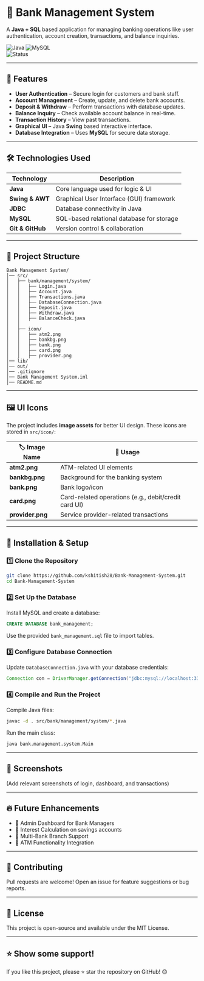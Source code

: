 # 🏦 Bank Management System  

A **Java + SQL** based application for managing banking operations like user authentication, account creation, transactions, and balance inquiries.

![Java](https://img.shields.io/badge/Java-ED8B00?style=for-the-badge&logo=java&logoColor=white) 
![MySQL](https://img.shields.io/badge/MySQL-4479A1?style=for-the-badge&logo=mysql&logoColor=white)  
![Status](https://img.shields.io/badge/Status-Active-success)

---

## 📌 Features  

- **User Authentication** – Secure login for customers and bank staff.  
- **Account Management** – Create, update, and delete bank accounts.  
- **Deposit & Withdraw** – Perform transactions with database updates.  
- **Balance Inquiry** – Check available account balance in real-time.  
- **Transaction History** – View past transactions.  
- **Graphical UI** – Java **Swing** based interactive interface.  
- **Database Integration** – Uses **MySQL** for secure data storage.  

---

## 🛠️ Technologies Used  

| Technology  | Description  |
|-------------|--------------|
| **Java** | Core language used for logic & UI |
| **Swing & AWT** | Graphical User Interface (GUI) framework |
| **JDBC** | Database connectivity in Java |
| **MySQL** | SQL-based relational database for storage |
| **Git & GitHub** | Version control & collaboration |

---

## 📂 Project Structure  
```
Bank Management System/
│── src/
│   ├── bank/management/system/
│   │   ├── Login.java
│   │   ├── Account.java
│   │   ├── Transactions.java
│   │   ├── DatabaseConnection.java
│   │   ├── Deposit.java
│   │   ├── Withdraw.java
│   │   ├── BalanceCheck.java
│   │
│   ├── icon/
│   │   ├── atm2.png
│   │   ├── bankbg.png
│   │   ├── bank.png
│   │   ├── card.png
│   │   ├── provider.png
│── lib/
│── out/
│── .gitignore
│── Bank Management System.iml
│── README.md
```

---

## 🖼️ UI Icons  
The project includes **image assets** for better UI design. These icons are stored in `src/icon/`:

| 🏷 Image Name  | 🎯 Usage |
|--------------|--------|
| **atm2.png** | ATM-related UI elements |
| **bankbg.png** | Background for the banking system |
| **bank.png** | Bank logo/icon |
| **card.png** | Card-related operations (e.g., debit/credit card UI) |
| **provider.png** | Service provider-related transactions |

---

## 🚀 Installation & Setup  

### **1️⃣ Clone the Repository**  
```sh
git clone https://github.com/kshitish28/Bank-Management-System.git
cd Bank-Management-System
```

### **2️⃣ Set Up the Database**  
Install MySQL and create a database:
```sql
CREATE DATABASE bank_management;
```
Use the provided `bank_management.sql` file to import tables.

### **3️⃣ Configure Database Connection**  
Update `DatabaseConnection.java` with your database credentials:
```java
Connection con = DriverManager.getConnection("jdbc:mysql://localhost:3306/bank_management", "root", "password");
```

### **4️⃣ Compile and Run the Project**  
Compile Java files:
```sh
javac -d . src/bank/management/system/*.java
```
Run the main class:
```sh
java bank.management.system.Main
```

---

## 📸 Screenshots  
(Add relevant screenshots of login, dashboard, and transactions)

---

## 🔥 Future Enhancements  

- 🚀 Admin Dashboard for Bank Managers  
- 🚀 Interest Calculation on savings accounts  
- 🚀 Multi-Bank Branch Support  
- 🚀 ATM Functionality Integration  

---

## 🤝 Contributing  
Pull requests are welcome! Open an issue for feature suggestions or bug reports.

---

## 📄 License  
This project is open-source and available under the MIT License.

---

## ⭐ Show some support!  
If you like this project, please ⭐ star the repository on GitHub! 😊
